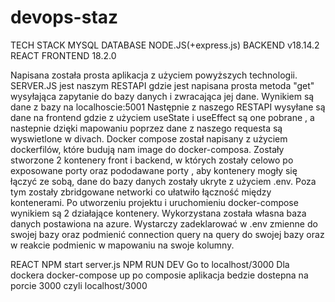 # devops-staz
TECH STACK 
MYSQL DATABASE
NODE.JS(+express.js) BACKEND v18.14.2 
REACT FRONTEND 18.2.0

Napisana została prosta aplikacja z użyciem powyższych technologii.
SERVER.JS jest naszym RESTAPI gdzie jest napisana prosta metoda "get" wysyłająca zapytanie do bazy danych i zwracająca jej dane.
Wynikiem są dane z bazy na localhoscie:5001
Następnie z naszego RESTAPI wysyłane są dane na frontend gdzie z użyciem useState i useEffect są one pobrane , a nastepnie dzięki mapowaniu poprzez dane z naszego requesta są wyswietlone w divach.
Docker compose został napisany z użyciem dockerfilów, które budują nam image do docker-composa.
Zostały stworzone 2 kontenery front i backend, w których zostały celowo po exposowane porty oraz pododawane porty , aby kontenery mogły się łączyć ze sobą, dane do bazy danych zostały ukryte z użyciem .env. Poza tym zostały zbridgowane networki co ułatwiło łączność między kontenerami.
Po utworzeniu projektu i uruchomieniu docker-compose wynikiem są 2 działające kontenery.
Wykorzystana została własna baza danych postawiona na azure. Wystarczy zadeklarować  w .env zmienne do swojej bazy oraz podmienić connection query na query do swojej bazy oraz w reakcie podmienic w mapowaniu na swoje kolumny.

REACT  NPM start
server.js NPM RUN DEV
Go to localhost/3000
Dla dockera
docker-compose up
po composie aplikacja bedzie dostepna na porcie 3000 czyli localhost/3000
